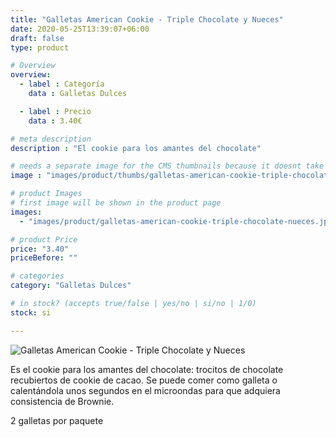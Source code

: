 ```yaml
---
title: "Galletas American Cookie - Triple Chocolate y Nueces"
date: 2020-05-25T13:39:07+06:00
draft: false
type: product

# Overview
overview:
  - label : Categoría
    data : Galletas Dulces

  - label : Precio
    data : 3.40€

# meta description
description : "El cookie para los amantes del chocolate"

# needs a separate image for the CMS thumbnails because it doesnt take arrays (slideshow images)
image : "images/product/thumbs/galletas-american-cookie-triple-chocolate-nueces.jpg"

# product Images
# first image will be shown in the product page
images:
  - "images/product/galletas-american-cookie-triple-chocolate-nueces.jpg"

# product Price
price: "3.40"
priceBefore: ""

# categories
category: "Galletas Dulces"

# in stock? (accepts true/false | yes/no | si/no | 1/0)
stock: si

---
```

![Galletas American Cookie - Triple Chocolate y Nueces](/images/product/galletas-american-cookie-triple-chocolate-nueces.jpg "Galletas American Cookie - Triple Chocolate y Nueces")

Es el cookie para los amantes del chocolate: trocitos de chocolate recubiertos de cookie de cacao. Se puede comer como galleta o calentándola unos segundos en el microondas para que adquiera consistencia de Brownie.

2 galletas por paquete
